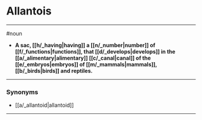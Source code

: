 # Allantois
---
#noun
- **A sac, [[h/_having|having]] a [[n/_number|number]] of [[f/_functions|functions]], that [[d/_develops|develops]] in the [[a/_alimentary|alimentary]] [[c/_canal|canal]] of the [[e/_embryos|embryos]] of [[m/_mammals|mammals]], [[b/_birds|birds]] and reptiles.**
---
### Synonyms
- [[a/_allantoid|allantoid]]
---

